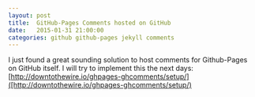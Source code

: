 ```yaml
---
layout: post
title:  GitHub-Pages Comments hosted on GitHub
date:   2015-01-31 21:00:00
categories: github github-pages jekyll comments
---
```


I just found a great sounding solution to host comments for Github-Pages on GitHub itself.
I will try to implement this the next days: [http://downtothewire.io/ghpages-ghcomments/setup/]([http://downtothewire.io/ghpages-ghcomments/setup/)

